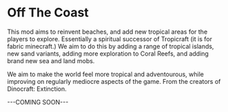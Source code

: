# Off The Coast

This mod aims to reinvent beaches, and add new tropical areas for the players to explore. Essentially a spiritual successor of Tropicraft (it is for fabric minecraft.) We aim to do this by adding a range of tropical islands, new sand variants, adding more exploration to Coral Reefs, and adding brand new sea and land mobs.

We aim to make the world feel more tropical and adventourous, while improving on regularly mediocre aspects of the game. 
From the creators of Dinocraft: Extinction.

---COMING SOON---
